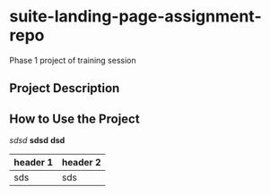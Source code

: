 # suite-landing-page-assignment-repo
Phase 1 project of training session

## Project Description

## How to Use the Project
_sdsd_
**sdsd**
__dsd__

|header 1|header 2|
|---|---|
|sds|sds|
